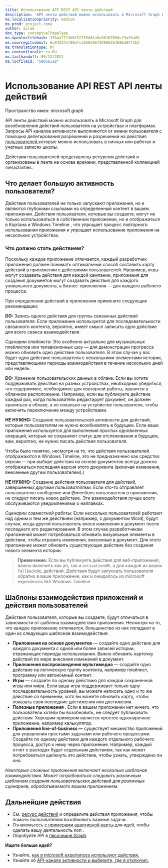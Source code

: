 ```yaml
---
title: Использование API REST API ленты действий
description: 'API ленты действий можно использовать в Microsoft Graph для возобновления действий пользователя на устройствах и платформах. Запросы API каналов активности выполняются от имени пользователя с помощью делегирования разрешений и разрешений на действия пользователей, которые можно использовать в личных или работах и учетных записях школы. '
ms.localizationpriority: medium
ms.prod: project-rome
author: ailae
doc_type: conceptualPageType
ms.openlocfilehash: 37b4a7113d0f52155d6fa8a96167600cf9a33a86
ms.sourcegitcommit: 6c04234af08efce558e9bf926062b4686a84f1b2
ms.translationtype: MT
ms.contentlocale: ru-RU
ms.lasthandoff: 09/12/2021
ms.locfileid: "59056118"
---
```

# <a name="use-the-activity-feed-rest-api"></a>Использование API REST API ленты действий

Пространство имен: microsoft.graph

API ленты действий можно использовать в Microsoft Graph для возобновления действий пользователя на устройствах и платформах. Запросы API каналов активности выполняются от [](/graph/permissions-reference#delegated-permissions-application-permissions-and-effective-permissions) имени пользователя с помощью делегирования разрешений и разрешений на действия [пользователей,](/graph/permissions-reference)которые можно использовать в личных или работах и учетных записях школы.

Действия пользователей представлены ресурсом действий и организованы в ленте на основе времени, представленной коллекцией me/activities. [](/graph/api/resources/projectrome-activity)
<!-- Add missing content.
Each activity represents a unique...
-->
## <a name="what-makes-a-great-user-activity"></a>Что делает большую активность пользователя?

Действия пользователей не только запускают приложения, но и являются глубокими ссылками на определенный контент в вашем приложении. Действия пользователя, которые вы создаете, могут не только использоваться в собственном приложении, но и отображаться в Кортана и Windows Timeline , что упрощает процесс повторного использования приложения и упрощает использование приложения на нескольких устройствах.

### <a name="what-should-become-an-activity"></a>Что должно стать действием?

Поскольку каждое приложение отличается, каждый разработчик приложения должен понимать оптимальный способ составить карту действий в приложении с действиями пользователей. Например, игры могут создавать действия для каждой кампании, приложения для создания документов могут создавать действия для каждого уникального документа, а бизнес-приложения — для каждого рабочего процесса.

При определении действий в приложении примените следующие рекомендации:

**DO:** Запись одного действия для группы связанных действий пользователя.
Если приложение используется для последовательности связанного контента, вероятно, имеет смысл записать одно действие для всего сеанса взаимодействия.

*Сценарии плейлиста:* Это особенно актуально для музыкальных плейлистов или телевизионных шоу — для демонстрации прогресса можно обновить одно действие пользователя. В этом случае у вас будет одно [](/graph/api/resources/projectrome-historyitem) действие пользователя с несколькими элементами истории, представляющими периоды взаимодействия в течение нескольких дней или недель.

**DO:** Хранение пользовательских данных в облаке.
Если вы хотите поддерживать действия на разных устройствах, необходимо убедиться, что содержимое, необходимое для повторной работы, хранится в облачном расположении. Например, если вы публикуете действие каждый раз, когда пользователь редактирует документ, он должен храниться в облаке, а не локально на устройстве пользователя, чтобы включить переключение между устройствами.

**НЕ НУЖНО:** Создание пользовательской активности для действий, которые пользователям не нужно возобновлять в будущем.
Если ваше приложение используется для выполнения простых одновоенных операций, которые не сохраняют статус для отслеживания в будущем, вам, вероятно, не нужно писать действия пользователя.

Чтобы было понятно, несмотря на то, что действия пользователей отображаются в Windows Timeline, это не предназначено как средство версии — при выборе действия на основе документов всегда должна отображаться последняя версия этого документа (включая изменения, внесенные другим пользователем).)

**НЕ НУЖНО:** Создание действия пользователя для действий, завершенных *другими пользователями.*
Если кто-то отправляет пользователю сообщение или @mentions пользователя в приложении, не следует писать новое действие. Эти взаимодействия лучше всего обслуживаются уведомлениями о наплавках.

*Сценарии совместной работы:* Если несколько пользователей работают над одним и тем же действием (например, с документом Word), будут случаи, когда другой пользователь внося изменения в документ после последнего его редактирования. В этом случае разработчикам приложений может потребоваться обновить визуальные элементы в действии, чтобы отразить изменения, внесенные в документ. Для этого приложение может обновить существующее действие без создания нового элемента истории.

>**Примечание:** Если вы публикуете действия для веб-приложения, важно включить как an, так и `activationURL` a для каждой из ваших `fallbackURL` действий. Действия будут запускать пользователя обратно в ваше приложение, как и ожидалось из microsoft experiences like Windows Timeline.

## <a name="app-interaction-patterns-and-user-activities"></a>Шаблоны взаимодействия приложений и действия пользователей
Действия пользователя, которые вы создаете, будут отличаться в зависимости от шаблона взаимодействия приложения. Несмотря на то, что каждое приложение отличается, большинство из них попадают в один из следующих шаблонов взаимодействия:

* **Приложения на основе документов** — создайте одно действие для каждого документа с одной или более записей истории, отражающих периоды использования. Важно обновить карточку действий по мере внесения изменений в документ.
* **Приложения воспроизведения мультимедиа** — создайте одно действие на логическую группу контента, например плейлист, программу или автономный контент.
* **Игры** — создайте по одному действию для каждой сохраненной игры или мира. Если ваша игра поддерживает только одну последовательность уровней, вы можете написать одно и то же действие со временем, хотя вы можете обновить карту, чтобы показать свои последние достижения или достижения.
* **Полезные приложения** . Если в вашем приложении нет ничего, что пользователи хотели бы возобновить, не следует публиковать действия. Хорошим примером является простое однонарочное приложение, например калькулятор.
* **Приложения line-of-business —** существует множество приложений для управления простыми задачами или рабочего процессами. Создайте по одному действию для каждого отдельного рабочего процесса, доступ к нему через приложение. Например, каждый отчет о расходах будет отдельным действием, так как может потребоваться щелкнуть это действие, чтобы узнать, утверждено ли оно.

*Некоторые сложные приложения включают несколько шаблонов взаимодействия. Может потребоваться следовать различным шаблонам создания пользовательских действий для различных сценариев, обрабатываемого вашим приложением.*

<!-- Add content or remove H2.
## Common use cases
-->

## <a name="next-steps"></a>Дальнейшие действия

- См. [ресурс действий](/graph/api/resources/projectrome-activity) и определите действия приложения, чтобы помочь пользователям возобновить важные задачи.
- Ознакомьтесь [с примерами адаптивной карты](https://adaptivecards.io/samples/) для идей, чтобы сделать вашу деятельность поп . 
- Опробуйте API в [песочнице Graph](https://developer.microsoft.com/graph/graph-explorer).

**Ищете больше идей?**

- Узнайте, [как в microsoft experiences используют действия.](https://channel9.msdn.com/events/Build/2017/B8108)
- Узнайте об [API-канале активности и выберите, где я отключил.](https://channel9.msdn.com/Events/Windows/Windows-Developer-Day-Fall-Creators-Update/WinDev011)
